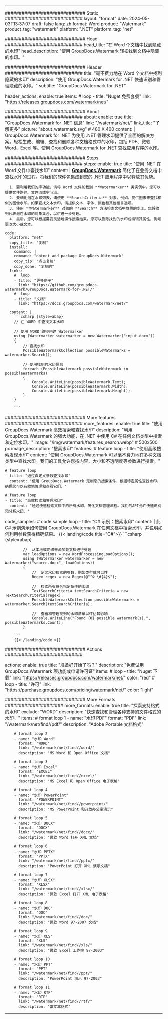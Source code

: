 
---
############################# Static ############################
layout: "format"
date:  2024-05-03T13:37:07
draft: false
lang: zh
format: Word
product: "Watermark"
product_tag: "watermark"
platform: ".NET"
platform_tag: "net"

############################# Head ############################
head_title: "在 Word 个文档中找到隐藏的水印"
head_description: "使用 GroupDocs.Watermark 轻松找到文档中隐藏的水印。"

############################# Header ############################
title: "毫不费力地在 Word 个文档中找到隐藏的水印" 
description: "使用 GroupDocs.Watermark for .NET 快速识别和管理隐藏的水印。"
subtitle: "GroupDocs.Watermark for .NET" 

header_actions:
  enable: true
  items:
    #  loop
    - title: "Nuget 免费套餐"
      link: "https://releases.groupdocs.com/watermark/net/"
      
############################# About ############################
about:
    enable: true
    title: "GroupDocs.Watermark for .NET 信息"
    link: "/watermark/net/"
    link_title: "了解更多"
    picture: "about_watermark.svg" # 480 X 400
    content: |
       GroupDocs.Watermark for .NET 为使用 .NET 管理水印提供了全面的解决方案。轻松生成、编辑、查找和删除各种文档格式中的水印，包括 PDF、微软 Word、Excel 等。使用 GroupDocs.Watermark for .NET 查找应用程序的水印。

############################# Steps ############################
steps:
    enable: true
    title: "使用 .NET 在 Word 文件中查找水印"
    content: |
      **[GroupDocs.Watermark](https://products.groupdocs.com/watermark/net/)** 简化了在业务文档中查找水印的过程。将我们的软件包集成到您的 .NET 应用程序中以释放其优势。
      
      1. 要利用我们的库功能，请将 Word 文件加载到 **Watermarker** 类实例中。您可以提供文件路径、文件流或字节流。
      2. 要细化潜在水印列表，请使用 **SearchCriteria** 对象。例如，提供图像来查找相似的图像水印。如果查找文本水印，请提供文本、字体、颜色和其他相关选项。
      3. 使用 **Watermarker** 对象的 **Search** 方法检索文档中放置的水印。您将收到代表潜在水印的对象集合，以供进一步处理。
      4. 最后，您可以根据需要灵活地操作搜索结果。您可以删除找到的水印或编辑其属性，例如更改大小或文本。
   
    code:
      platform: "net"
      copy_title: "复制"
      install:
        command: |
        command: "dotnet add package GroupDocs.Watermark"
        copy_tip: "点击复制"
        copy_done: "复制的"
      links:
        #  loop
        - title: "更多例子"
          link: "https://github.com/groupdocs-watermark/GroupDocs.Watermark-for-.NET/"
        #  loop
        - title: "文档"
          link: "https://docs.groupdocs.com/watermark/net/"
          
      content: |
        ```csharp {style=abap}
        // 在 WORD 中查找文本水印

        // 使用 WORD 路径创建 Watermarker
        using (Watermarker watermarker = new Watermarker("input.docx"))
        {
            // 查找水印
            PossibleWatermarkCollection possibleWatermarks = watermarker.Search();

            // 使用找到的水印信息
            foreach (PossibleWatermark possibleWatermark in possibleWatermarks)
            {
                Console.WriteLine(possibleWatermark.Text);
                Console.WriteLine(possibleWatermark.Width);
                Console.WriteLine(possibleWatermark.Height);
            }
        }
        
        ```            

############################# More features ############################
more_features:
  enable: true
  title: "使用 GroupDocs.Watermark 高效搜索和查找水印"
  description: "利用 GroupDocs.Watermark 的强大功能，在 .NET 中使用 C# 在任何文档类型中搜索和定位水印。"
  image: "/img/watermark/features_search.webp" # 500x500 px
  image_description: "搜索水印"
  features:
    # feature loop
    - title: "使用高级搜索发现水印"
      content: "使用 GroupDocs.Watermark 可以毫不费力地在多种文档类型中查找水印。我们的工具允许您按内容、大小和不透明度等参数进行搜索。"

    # feature loop
    - title: "通过自定义参数查找水印"
      content: "使用 GroupDocs.Watermark 定制您的搜索条件，根据特定属性查找水印，确保您可以有效地管理和查看它们。"

    # feature loop
    - title: "高效检索和管理水印"
      content: "通过快速检索文档中的所有水印，简化文档管理流程。我们的API允许快速识别和分析水印。"
      
  code_samples:
    # code sample loop
    - title: "C# 示例：搜索水印"
      content: |
        此 C# 示例演示如何使用 GroupDocs.Watermark 在任何文档中搜索水印，并说明如何利用参数获得精确结果。
        {{< landing/code title="C#">}}
        ```csharp {style=abap}
        
            //  从本地或网络来源加载文档进行处理
            var loadOptions = new WordProcessingLoadOptions();
            using (Watermarker watermarker = new Watermarker("source.docx", loadOptions))
            {
                //  定义水印搜索的参数，例如类型或可见性
                Regex regex = new Regex(@"^© \d{4}$");

                //  检索所有符合指定条件的水印
                TextSearchCriteria textSearchCriteria = new TextSearchCriteria(regex);
                PossibleWatermarkCollection possibleWatermarks = watermarker.Search(textSearchCriteria);

                //  查看和管理找到的水印清单以评估其影响
                Console.WriteLine("Found {0} possible watermark(s).", possibleWatermarks.Count);
            }

        ```
        {{< /landing/code >}}


############################# Actions ############################

actions:
  enable: true
  title: "准备好开始了吗？"
  description: "免费试用 GroupDocs.Watermark 项功能或申请许可证"
  items:
    #  loop
    - title: "Nuget 下载"
      link: "https://releases.groupdocs.com/watermark/net/"
      color: "red"
        #  loop
    - title: "许可"
      link: "https://purchase.groupdocs.com/pricing/watermark/net/"
      color: "light"


############################# More Formats #####################
more_formats:
    enable: true
    title: "探索支持格式的水印"
    exclude: "WORD"
    description: "快速查找和管理各种支持的文件格式的水印。"
    items: 
        # format loop 1
        - name: "水印 PDF"
          format: "PDF"
          link: "/watermark/net/find//pdf/"
          description: "Adobe Portable 文档格式"

        # format loop 2
        - name: "水印 Word"
          format: "WORD"
          link: "/watermark/net/find//word/"
          description: "MS Word 和 Open Office 文档"
          
        # format loop 3
        - name: "水印 Excel"
          format: "EXCEL"
          link: "/watermark/net/find//excel/"
          description: "MS Excel 和 Open Office 电子表格"

        # format loop 4
        - name: "水印 PowerPoint"
          format: "POWERPOINT"
          link: "/watermark/net/find//powerpoint/"
          description: "MS PowerPoint 和开放办公室演示"

        # format loop 5
        - name: "水印 DOCX"
          format: "DOCX"
          link: "/watermark/net/find//docx/"
          description: "微软 Word 打开 XML 文档"
          
        # format loop 6
        - name: "水印 PPTX"
          format: "PPTX"
          link: "/watermark/net/find//pptx/"
          description: "PowerPoint 打开 XML 演示文稿"
          
        # format loop 7
        - name: "水印 XLSX"
          format: "XLSX"
          link: "/watermark/net/find//xlsx/"
          description: "微软 Excel 打开 XML 电子表格"

        # format loop 8
        - name: "水印 DOC"
          format: "DOC"
          link: "/watermark/net/find//doc/"
          description: "微软 Word 97-2007 文档"

        # format loop 9
        - name: "水印 XLS"
          format: "XLS"
          link: "/watermark/net/find//xls/"
          description: "微软 Excel 工作簿 97-2003"

        # format loop 10
        - name: "水印 PPT"
          format: "PPT"
          link: "/watermark/net/find//ppt/"
          description: "PowerPoint 演示 97-2003"

        # format loop 11
        - name: "水印 RTF"
          format: "RTF"
          link: "/watermark/net/find//rtf/"
          description: "富文本格式"

---